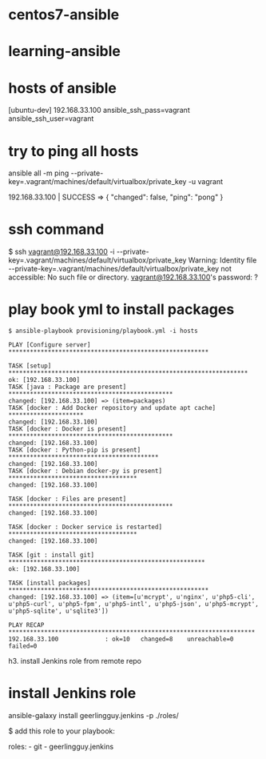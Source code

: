 # centos7-ansible
# learning-ansible

# hosts of ansible

[ubuntu-dev]
192.168.33.100 ansible_ssh_pass=vagrant ansible_ssh_user=vagrant

# try to ping all hosts

ansible all -m ping --private-key=.vagrant/machines/default/virtualbox/private_key -u vagrant

192.168.33.100 | SUCCESS => {
    "changed": false,
    "ping": "pong"
}

# ssh command

$ ssh vagrant@192.168.33.100 -i --private-key=.vagrant/machines/default/virtualbox/private_key
Warning: Identity file --private-key=.vagrant/machines/default/virtualbox/private_key not accessible: No such file or directory.
vagrant@192.168.33.100's password:  ?

# play book yml to install packages

```command
$ ansible-playbook provisioning/playbook.yml -i hosts

PLAY [Configure server] ********************************************************

TASK [setup] *******************************************************************
ok: [192.168.33.100]
TASK [java : Package are present] **********************************************
changed: [192.168.33.100] => (item=packages)
TASK [docker : Add Docker repository and update apt cache] *********************
changed: [192.168.33.100]
TASK [docker : Docker is present] **********************************************
changed: [192.168.33.100]
TASK [docker : Python-pip is present] ******************************************
changed: [192.168.33.100]
TASK [docker : Debian docker-py is present] ************************************
changed: [192.168.33.100]

TASK [docker : Files are present] **********************************************
changed: [192.168.33.100]

TASK [docker : Docker service is restarted] ************************************
changed: [192.168.33.100]

TASK [git : install git] *******************************************************
ok: [192.168.33.100]

TASK [install packages] ********************************************************
changed: [192.168.33.100] => (item=[u'mcrypt', u'nginx', u'php5-cli', u'php5-curl', u'php5-fpm', u'php5-intl', u'php5-json', u'php5-mcrypt', u'php5-sqlite', u'sqlite3'])

PLAY RECAP *********************************************************************
192.168.33.100             : ok=10   changed=8    unreachable=0    failed=0
```

h3. install Jenkins role from remote repo

# install Jenkins role

ansible-galaxy install geerlingguy.jenkins -p ./roles/

$ add this role to your playbook:

roles:
    - git
    - geerlingguy.jenkins



